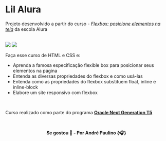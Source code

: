 # Lil Alura

Projeto desenvolvido a partir do curso - [*Flexbox: posicione elementos na tela*](https://cursos.alura.com.br/course/flexbox-posicione-elementos-tela) da escola Alura

<br>

<img src="https://img.shields.io/badge/html5-%23E34F26.svg?style=for-the-badge&logo=html5&logoColor=white"/>
<img src="https://img.shields.io/badge/css3-%231572B6.svg?style=for-the-badge&logo=css3&logoColor=white"/>

Faça esse curso de HTML e CSS e:

* Aprenda a famosa especificação flexible box para posicionar seus elementos na página
* Entenda as diversas propriedades do flexbox e como usá-las
* Entenda como as propriedades do flexbox substituem float, inline e inline-block
* Elabore um site responsivo com flexbox

<br>

Curso realizado como parte do programa [**Oracle Next Generation T5**](https://www.oracle.com/br/education/oracle-next-education/)

<br>

<p align="center"><b>
Se gostou 🌟 - Por André Paulino {🎧}
</b></p>
